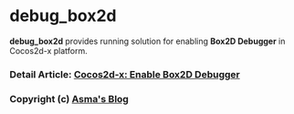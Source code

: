 # debug_box2d
**debug_box2d** provides running solution for enabling **Box2D Debugger** in Cocos2d-x platform.

### Detail Article: [Cocos2d-x: Enable Box2D Debugger](https://bit.ly/2zOctip)

### Copyright (c) [Asma's Blog](https://www.asmak9.com/)
